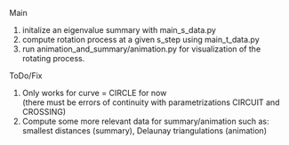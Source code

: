 Main
1. initalize an eigenvalue summary with main_s_data.py
2. compute rotation process at a given s_step using main_t_data.py
3. run animation_and_summary/animation.py for visualization of the rotating process.

ToDo/Fix
1. Only works for curve = CIRCLE for now  
(there must be errors of continuity with parametrizations CIRCUIT and CROSSING)
2. Compute some more relevant data for summary/animation such as: smallest distances (summary), Delaunay triangulations (animation) 